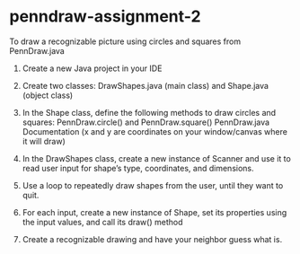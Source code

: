 # penndraw-assignment-2
To draw a recognizable picture using circles and squares from PennDraw.java

1. Create a new Java project in your IDE
2. Create two classes: 
DrawShapes.java (main class) and Shape.java (object class)
3. In the Shape class, define the following methods to draw circles and squares:
PennDraw.circle() and PennDraw.square()
PennDraw.java Documentation 
(x and y are coordinates on your window/canvas where it will draw)

4. In the DrawShapes class, create a new instance of Scanner and use it to read user input for shape’s type, coordinates, and dimensions.
5. Use a loop to repeatedly draw shapes from the user, until they want to quit.
6. For each input, create a new instance of Shape, set its properties using the input values, and call its draw() method 
7. Create a recognizable drawing and have your neighbor guess what is.

